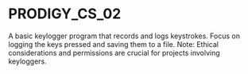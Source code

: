 # PRODIGY_CS_02
A basic keylogger program that records and logs keystrokes. Focus on logging the keys pressed and saving them to a file. Note: Ethical considerations and permissions are crucial for projects involving keyloggers.
